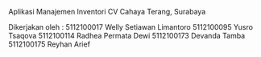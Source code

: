 Aplikasi Manajemen Inventori CV Cahaya Terang, Surabaya

Dikerjakan oleh :
5112100017	Welly Setiawan Limantoro
5112100095	Yusro Tsaqova
5112100114	Radhea Permata Dewi
5112100173	Devanda Tamba
5112100175	Reyhan Arief